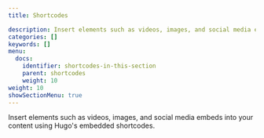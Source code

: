```yaml
---
title: Shortcodes

description: Insert elements such as videos, images, and social media embeds into your content using Hugo's embedded shortcodes.
categories: []
keywords: []
menu:
  docs:
    identifier: shortcodes-in-this-section
    parent: shortcodes
    weight: 10
weight: 10
showSectionMenu: true
---
```


Insert elements such as videos, images, and social media embeds into your content using Hugo's embedded shortcodes.
